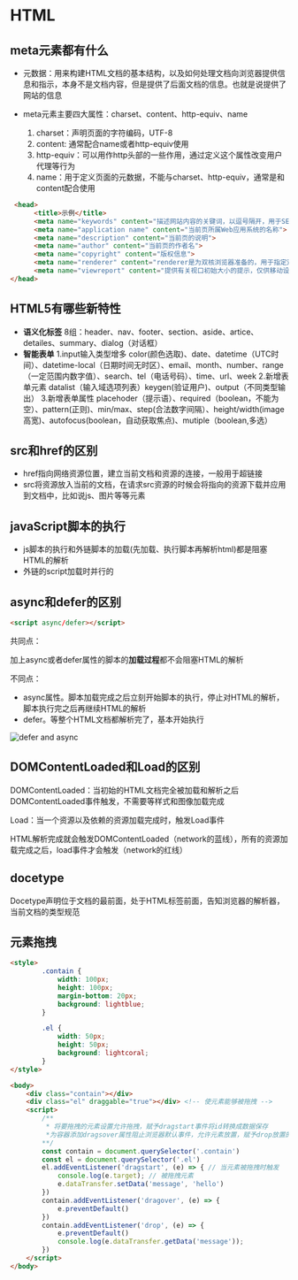 # HTML

## meta元素都有什么

- 元数据：用来构建HTML文档的基本结构，以及如何处理文档向浏览器提供信息和指示，本身不是文档内容，但是提供了后面文档的信息。也就是说提供了网站的信息

- meta元素主要四大属性：charset、content、http-equiv、name
    1. charset：声明页面的字符编码，UTF-8
    2. content: 通常配合name或者http-equiv使用
    3. http-equiv：可以用作http头部的一些作用，通过定义这个属性改变用户代理等行为
    4. name：用于定义页面的元数据，不能与charset、http-equiv，通常是和content配合使用

```html
 <head>
      <title>示例</title>
      <meta name="keywords" content="描述网站内容的关键词，以逗号隔开，用于SEO搜索">
      <meta name="application name" content="当前页所属Web应用系统的名称">
      <meta name="description" content="当前页的说明">
      <meta name="author" content="当前页的作者名">
      <meta name="copyright" content="版权信息">
      <meta name="renderer" content="renderer是为双核浏览器准备的，用于指定双核浏览器默认以何种方式渲染页面">
      <meta name="viewreport" content="提供有关视口初始大小的提示，仅供移动设备使用">
</head>
```

## HTML5有哪些新特性

- **语义化标签** 
8组：header、nav、footer、section、aside、artice、detailes、summary、dialog（对话框）
- **智能表单** 
1.input输入类型增多
color(颜色选取)、date、datetime（UTC时间）、datetime-local（日期时间无时区）、email、month、number、range（一定范围内数字值）、search、tel（电话号码）、time、url、week
2.新增表单元素
datalist（输入域选项列表）keygen(验证用户)、output（不同类型输出）
3.新增表单属性
placehoder（提示语）、required（boolean，不能为空）、pattern(正则)、min/max、step(合法数字间隔）、height/width(image高宽)、autofocus(boolean，自动获取焦点)、mutiple（boolean,多选）

## src和href的区别

- href指向网络资源位置，建立当前文档和资源的连接，一般用于超链接
- src将资源放入当前的文档，在请求src资源的时候会将指向的资源下载并应用到文档中，比如说js、图片等等元素

## javaScript脚本的执行

- js脚本的执行和外链脚本的加载(先加载、执行脚本再解析html)都是阻塞HTML的解析
- 外链的script加载时并行的

## async和defer的区别

```html
<script async/defer></script>
```

共同点：

加上async或者defer属性的脚本的**加载过程**都不会阻塞HTML的解析

不同点：

- async属性。脚本加载完成之后立刻开始脚本的执行，停止对HTML的解析，脚本执行完之后再继续HTML的解析
- defer。等整个HTML文档都解析完了，基本开始执行

![defer and async](https://image-static.segmentfault.com/215/179/2151798436-59da4801c6772_articlex)

## DOMContentLoaded和Load的区别

DOMContentLoaded：当初始的HTML文档完全被加载和解析之后DOMContentLoaded事件触发，不需要等样式和图像加载完成

Load：当一个资源以及依赖的资源加载完成时，触发Load事件

HTML解析完成就会触发DOMContentLoaded（network的蓝线），所有的资源加载完成之后，load事件才会触发（network的红线）

## docetype

Docetype声明位于文档的最前面，处于HTML标签前面，告知浏览器的解析器，当前文档的类型规范

## 元素拖拽

```html
<style>
        .contain {
            width: 100px;
            height: 100px;
            margin-bottom: 20px;
            background: lightblue;
        }

        .el {
            width: 50px;
            height: 50px;
            background: lightcoral;
        }
</style>

<body>
    <div class="contain"></div>
    <div class="el" draggable="true"></div> <!-- 使元素能够被拖拽 -->
    <script>
        /**
         * 将要拖拽的元素设置允许拖拽，赋予dragstart事件将id转换成数据保存
         *为容器添加dragsover属性阻止浏览器默认事件，允许元素放置，赋予drop放置的位置
        **/
        const contain = document.querySelector('.contain')
        const el = document.querySelector('.el')
        el.addEventListener('dragstart', (e) => { // 当元素被拖拽时触发
            console.log(e.target); // 被拖拽元素
            e.dataTransfer.setData('message', 'hello')
        })
        contain.addEventListener('dragover', (e) => {
            e.preventDefault()
        })
        contain.addEventListener('drop', (e) => {
            e.preventDefault()
            console.log(e.dataTransfer.getData('message'));
        })
    </script>
</body>
```